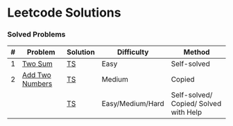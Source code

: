 Leetcode Solutions
=================

### Solved Problems

| # | Problem | Solution | Difficulty | Method |
|---| ------- | -------- | ---------- | ------ |
|1|[Two Sum](https://leetcode.com/problems/two-sum/description/)| [TS]()|Easy| Self-solved|
|2|[Add Two Numbers](https://leetcode.com/problems/add-two-numbers/description/)|[TS]()|Medium| Copied |
||[]()|[TS]()|Easy/Medium/Hard| Self-solved/ Copied/ Solved with Help |
